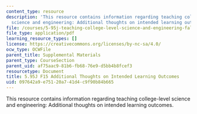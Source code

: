```yaml
---
content_type: resource
description: 'This resource contains information regarding teaching college-level
  science and engineering: Additional thoughts on intended learning outcomes.'
file: /courses/5-95j-teaching-college-level-science-and-engineering-fall-2015/097642a9e75120a741d4c9f90b84b665_MIT5_95JF15_LearningOutcomes.pdf
file_type: application/pdf
learning_resource_types: []
license: https://creativecommons.org/licenses/by-nc-sa/4.0/
ocw_type: OCWFile
parent_title: Supplemental Materials
parent_type: CourseSection
parent_uid: af75aac9-81b6-fb68-76e9-d5bb4b8fcef3
resourcetype: Document
title: 5.95J F15 Additional Thoughts on Intended Learning Outcomes
uid: 097642a9-e751-20a7-41d4-c9f90b84b665
---
```

This resource contains information regarding teaching college-level science and engineering: Additional thoughts on intended learning outcomes.